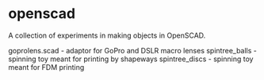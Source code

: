 # openscad

A collection of experiments in making objects in OpenSCAD.

goprolens.scad - adaptor for GoPro and DSLR macro lenses
spintree_balls - spinning toy meant for printing by shapeways
spintree_discs - spinning toy meant for FDM printing
